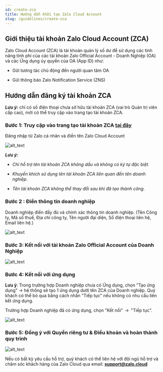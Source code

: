 ```yaml
---
id: create-zca
title: Hướng dẫn khởi tạo Zalo Cloud Account
slug: /guidelines/create-zca
---
```


## Giới thiệu tài khoản Zalo Cloud Account (ZCA)

Zalo Cloud Account (ZCA) là tài khoản quản lý số dư để sử dụng các tính
năng tính phí của các tài khoản Zalo Official Account - Doanh Nghiệp
(OA) và các Ứng dụng ủy quyền của OA (App ID) như:

- Gửi tương tác chủ động đến người quan tâm OA

- Gửi thông báo Zalo Notification Service (ZNS)

## Hướng dẫn đăng ký tài khoản ZCA

**_Lưu ý:_** chỉ có số điện thoại chưa sở hữu tài khoản ZCA (vai trò Quản trị
viên cấp cao), mới có thể truy cập vào trang tạo tài khoản ZCA.

### Bước 1: Truy cập vào trang tạo tài khoản ZCA <ins>[tại đây](https://account.zalo.cloud/account/create?utm_source=oa&utm_medium=blog)</ins>

Đăng nhập từ Zalo cá nhân và điền tên Zalo Cloud Account

![alt_text](https://stc-oa.zdn.vn/uploads/2023/06/13/8424360bbbb609152e8c67bd275959d4.png "image create ZCA")

**_Lưu ý:_**

- _Chỉ hỗ trợ tên tài khoản ZCA không dấu và không có ký tự đặc biệt._

- _Khuyến khích sử dụng tên tài khoản ZCA liên quan đến tên doanh
  nghiệp._

- _Tên tài khoản ZCA không thể thay đổi sau khi đã tạo thành công._

### Bước 2 : Điền thông tin doanh nghiệp

Doanh nghiệp điền đầy đủ và chính xác thông tin doanh nghiệp. (Tên Công
ty, Mã số thuế, Địa chỉ công ty, Tên người đại diện, Số điện thoại liên
hệ, Email liên hệ.)

![alt_text](https://stc-oa.zdn.vn/uploads/2023/06/13/81fce556589a3e73a53197d33bb2d583.png "image Fill info OA")

### Bước 3: Kết nối với tài khoản Zalo Official Account của Doanh Nghiệp

![alt_text](https://stc-oa.zdn.vn/uploads/2023/06/13/4ecd3835961520660f81679f5c2983d1.png "image connect ZCA")

### Bước 4: Kết nối với ứng dụng

**Lưu ý**: Trong trường hợp Doanh nghiệp chưa có Ứng dụng, chọn "Tạo ứng
dụng" → hệ thống sẽ tạo 1 ứng dụng dưới tên ZCA của Doanh nghiệp. Quý
khách có thể bỏ qua bằng cách nhấn "Tiếp tục" nếu không có nhu cầu
liên kết ứng dụng.

Trường hợp Doanh nghiệp đã có ứng dụng, chọn "Kết nối"  →  "Tiếp tục".

![alt_text](https://stc-oa.zdn.vn/uploads/2023/06/13/b05a3a5003b9cc642bfe8cf9904df892.png "image connect App")

### Bước 5: Đồng ý với Quyền riêng tư & Điều khoản và hoàn thành quy trình

![alt_text](https://stc-oa.zdn.vn/uploads/2023/06/13/0915a769da94cad7d157a2e3ccee032f.png "image agreement")

Nếu có bất kỳ yêu cầu hỗ trợ, quý khách có thể liên hệ với đội ngũ hỗ
trợ và chăm sóc khách hàng của Zalo Cloud qua email:
**support@zalo.cloud**
